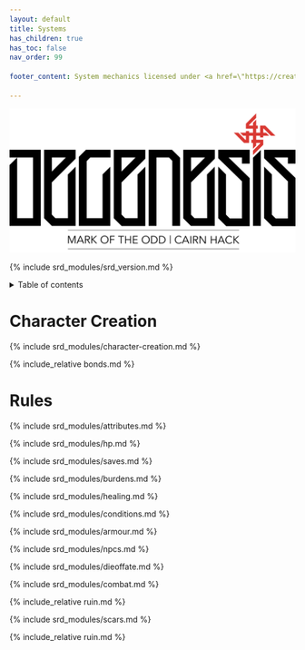 ```yaml
---
layout: default
title: Systems
has_children: true
has_toc: false
nav_order: 99

footer_content: System mechanics licensed under <a href=\"https://creativecommons.org/licenses/by-sa/4.0\">CC-BY-SA 4.0</a>.

---
```


![](../imgs/DG-moto_logo.png)

{% include srd_modules/srd_version.md %}

<details close markdown="block">
  <summary id="index">
    Table of contents
  </summary>
  {: .text-delta }
- TOC
{:toc}
</details>

# Character Creation

{% include srd_modules/character-creation.md %}

{% include_relative bonds.md %}

# Rules

{% include srd_modules/attributes.md %}

{% include srd_modules/hp.md %}

{% include srd_modules/saves.md %}

{% include srd_modules/burdens.md %}

{% include srd_modules/healing.md %}

{% include srd_modules/conditions.md %}

{% include srd_modules/armour.md %}

{% include srd_modules/npcs.md %}

{% include srd_modules/dieoffate.md %}

{% include srd_modules/combat.md %}

{% include_relative ruin.md %}

{% include srd_modules/scars.md %}

{% include_relative ruin.md %}
